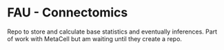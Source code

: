 # FAU - Connectomics
Repo to store and calculate base statistics and eventually inferences. Part of work with MetaCell but am waiting until they create a repo.